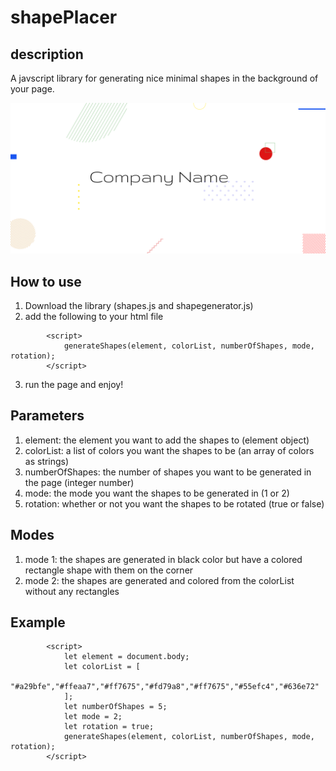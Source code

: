 # shapePlacer

## description
A javscript library for generating nice minimal shapes in the background of your page. 

![An example of the library working](/images/placeholder.png)


## How to use
1. Download the library (shapes.js and shapegenerator.js)
2. add the following to your html file
```
        <script>
            generateShapes(element, colorList, numberOfShapes, mode, rotation);
        </script>
```
3. run the page and enjoy!

## Parameters
1. element: the element you want to add the shapes to (element object)
2. colorList: a list of colors you want the shapes to be (an array of colors as strings)
3. numberOfShapes: the number of shapes you want to be generated in the page (integer number)
4. mode: the mode you want the shapes to be generated in (1 or 2)
5. rotation: whether or not you want the shapes to be rotated (true or false)

## Modes
1. mode 1: the shapes are generated in black color but have a colored rectangle shape with them on the corner
2. mode 2: the shapes are generated and colored from the colorList without any rectangles

## Example
```
        <script>
            let element = document.body;
            let colorList = [
                "#a29bfe","#ffeaa7","#ff7675","#fd79a8","#ff7675","#55efc4","#636e72"
            ];
            let numberOfShapes = 5;
            let mode = 2;
            let rotation = true;
            generateShapes(element, colorList, numberOfShapes, mode, rotation);
        </script>
```
